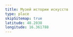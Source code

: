 ```yaml
---
title: Музей истории искусств
type: place
skipSitemap: true
latitude: 48.2038
longitude: 16.361788
---
```


